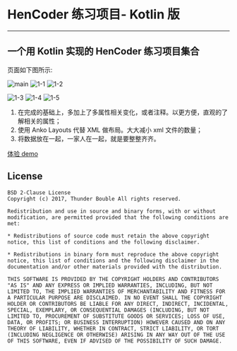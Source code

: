 # HenCoder 练习项目- Kotlin 版

---

## 一个用 Kotlin 实现的 HenCoder 练习项目集合
页面如下图所示:

![main][1] ![1-1][2] ![1-2][3]

![1-3][4] ![1-4][5] ![1-5][6]


1. 在完成的基础上，多加上了多属性相关变化，或者注释。以更方便，直观的了解相关的属性；
2. 使用 Anko Layouts 代替 XML 做布局。大大减小 xml 文件的数量；
3. 将数据放在一起，一家人在一起，就是要整整齐齐。

[体验 demo ](https://fir.im/ven7)

## License

    BSD 2-Clause License
    Copyright (c) 2017, Thunder Bouble All rights reserved.

    Redistribution and use in source and binary forms, with or without modification, are permitted provided that the following conditions are met:

    * Redistributions of source code must retain the above copyright notice, this list of conditions and the following disclaimer.

    * Redistributions in binary form must reproduce the above copyright notice, this list of conditions and the following disclaimer in the documentation and/or other materials provided with the distribution.

    THIS SOFTWARE IS PROVIDED BY THE COPYRIGHT HOLDERS AND CONTRIBUTORS "AS IS" AND ANY EXPRESS OR IMPLIED WARRANTIES, INCLUDING, BUT NOT LIMITED TO, THE IMPLIED WARRANTIES OF MERCHANTABILITY AND FITNESS FOR A PARTICULAR PURPOSE ARE DISCLAIMED. IN NO EVENT SHALL THE COPYRIGHT HOLDER OR CONTRIBUTORS BE LIABLE FOR ANY DIRECT, INDIRECT, INCIDENTAL, SPECIAL, EXEMPLARY, OR CONSEQUENTIAL DAMAGES (INCLUDING, BUT NOT LIMITED TO, PROCUREMENT OF SUBSTITUTE GOODS OR SERVICES; LOSS OF USE, DATA, OR PROFITS; OR BUSINESS INTERRUPTION) HOWEVER CAUSED AND ON ANY THEORY OF LIABILITY, WHETHER IN CONTRACT, STRICT LIABILITY, OR TORT (INCLUDING NEGLIGENCE OR OTHERWISE) ARISING IN ANY WAY OUT OF THE USE OF THIS SOFTWARE, EVEN IF ADVISED OF THE POSSIBILITY OF SUCH DAMAGE.

  [1]: http://oihnadz1x.bkt.clouddn.com/hencode_main_00.png?imageView2/3/w/240/h/320/interlace/1
  [2]: http://oihnadz1x.bkt.clouddn.com/hencode_draw_1_1.png?imageView2/3/w/240/h/320/interlace/1
  [3]: http://oihnadz1x.bkt.clouddn.com/hencode_draw_1_2.png?imageView2/3/w/240/h/320/interlace/1
  [4]: http://oihnadz1x.bkt.clouddn.com/hencode_draw_1_3.png?imageView2/3/w/240/h/320/interlace/1
  [5]: http://oihnadz1x.bkt.clouddn.com/hencode_draw_1_4.png?imageView2/3/w/240/h/320/interlace/1
  [6]: http://oihnadz1x.bkt.clouddn.com/hencode_draw_1_5.png?imageView2/3/w/240/h/320/interlace/1

